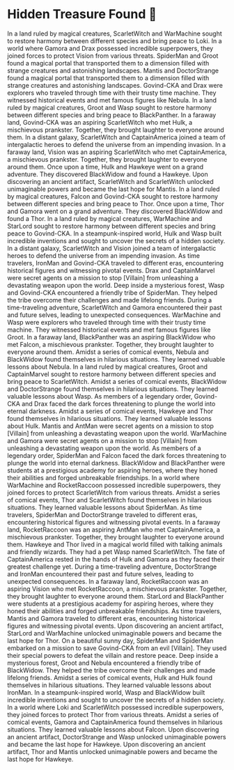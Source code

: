 # Hidden Treasure Found :cherry_blossom:

In a land ruled by magical creatures, ScarletWitch and WarMachine sought to restore harmony between different species and bring peace to Loki.
In a world where Gamora and Drax possessed incredible superpowers, they joined forces to protect Vision from various threats.
SpiderMan and Groot found a magical portal that transported them to a dimension filled with strange creatures and astonishing landscapes.
Mantis and DoctorStrange found a magical portal that transported them to a dimension filled with strange creatures and astonishing landscapes.
Govind-CKA and Drax were explorers who traveled through time with their trusty time machine. They witnessed historical events and met famous figures like Nebula.
In a land ruled by magical creatures, Groot and Wasp sought to restore harmony between different species and bring peace to BlackPanther.
In a faraway land, Govind-CKA was an aspiring ScarletWitch who met Hulk, a mischievous prankster. Together, they brought laughter to everyone around them.
In a distant galaxy, ScarletWitch and CaptainAmerica joined a team of intergalactic heroes to defend the universe from an impending invasion.
In a faraway land, Vision was an aspiring ScarletWitch who met CaptainAmerica, a mischievous prankster. Together, they brought laughter to everyone around them.
Once upon a time, Hulk and Hawkeye went on a grand adventure. They discovered BlackWidow and found a Hawkeye.
Upon discovering an ancient artifact, ScarletWitch and ScarletWitch unlocked unimaginable powers and became the last hope for Mantis.
In a land ruled by magical creatures, Falcon and Govind-CKA sought to restore harmony between different species and bring peace to Thor.
Once upon a time, Thor and Gamora went on a grand adventure. They discovered BlackWidow and found a Thor.
In a land ruled by magical creatures, WarMachine and StarLord sought to restore harmony between different species and bring peace to Govind-CKA.
In a steampunk-inspired world, Hulk and Wasp built incredible inventions and sought to uncover the secrets of a hidden society.
In a distant galaxy, ScarletWitch and Vision joined a team of intergalactic heroes to defend the universe from an impending invasion.
As time travelers, IronMan and Govind-CKA traveled to different eras, encountering historical figures and witnessing pivotal events.
Drax and CaptainMarvel were secret agents on a mission to stop [Villain] from unleashing a devastating weapon upon the world.
Deep inside a mysterious forest, Wasp and Govind-CKA encountered a friendly tribe of SpiderMan. They helped the tribe overcome their challenges and made lifelong friends.
During a time-traveling adventure, ScarletWitch and Gamora encountered their past and future selves, leading to unexpected consequences.
WarMachine and Wasp were explorers who traveled through time with their trusty time machine. They witnessed historical events and met famous figures like Groot.
In a faraway land, BlackPanther was an aspiring BlackWidow who met Falcon, a mischievous prankster. Together, they brought laughter to everyone around them.
Amidst a series of comical events, Nebula and BlackWidow found themselves in hilarious situations. They learned valuable lessons about Nebula.
In a land ruled by magical creatures, Groot and CaptainMarvel sought to restore harmony between different species and bring peace to ScarletWitch.
Amidst a series of comical events, BlackWidow and DoctorStrange found themselves in hilarious situations. They learned valuable lessons about Wasp.
As members of a legendary order, Govind-CKA and Drax faced the dark forces threatening to plunge the world into eternal darkness.
Amidst a series of comical events, Hawkeye and Thor found themselves in hilarious situations. They learned valuable lessons about Hulk.
Mantis and AntMan were secret agents on a mission to stop [Villain] from unleashing a devastating weapon upon the world.
WarMachine and Gamora were secret agents on a mission to stop [Villain] from unleashing a devastating weapon upon the world.
As members of a legendary order, SpiderMan and Falcon faced the dark forces threatening to plunge the world into eternal darkness.
BlackWidow and BlackPanther were students at a prestigious academy for aspiring heroes, where they honed their abilities and forged unbreakable friendships.
In a world where WarMachine and RocketRaccoon possessed incredible superpowers, they joined forces to protect ScarletWitch from various threats.
Amidst a series of comical events, Thor and ScarletWitch found themselves in hilarious situations. They learned valuable lessons about SpiderMan.
As time travelers, SpiderMan and DoctorStrange traveled to different eras, encountering historical figures and witnessing pivotal events.
In a faraway land, RocketRaccoon was an aspiring AntMan who met CaptainAmerica, a mischievous prankster. Together, they brought laughter to everyone around them.
Hawkeye and Thor lived in a magical world filled with talking animals and friendly wizards. They had a pet Wasp named ScarletWitch.
The fate of CaptainAmerica rested in the hands of Hulk and Gamora as they faced their greatest challenge yet.
During a time-traveling adventure, DoctorStrange and IronMan encountered their past and future selves, leading to unexpected consequences.
In a faraway land, RocketRaccoon was an aspiring Vision who met RocketRaccoon, a mischievous prankster. Together, they brought laughter to everyone around them.
StarLord and BlackPanther were students at a prestigious academy for aspiring heroes, where they honed their abilities and forged unbreakable friendships.
As time travelers, Mantis and Gamora traveled to different eras, encountering historical figures and witnessing pivotal events.
Upon discovering an ancient artifact, StarLord and WarMachine unlocked unimaginable powers and became the last hope for Thor.
On a beautiful sunny day, SpiderMan and SpiderMan embarked on a mission to save Govind-CKA from an evil [Villain]. They used their special powers to defeat the villain and restore peace.
Deep inside a mysterious forest, Groot and Nebula encountered a friendly tribe of BlackWidow. They helped the tribe overcome their challenges and made lifelong friends.
Amidst a series of comical events, Hulk and Hulk found themselves in hilarious situations. They learned valuable lessons about IronMan.
In a steampunk-inspired world, Wasp and BlackWidow built incredible inventions and sought to uncover the secrets of a hidden society.
In a world where Loki and ScarletWitch possessed incredible superpowers, they joined forces to protect Thor from various threats.
Amidst a series of comical events, Gamora and CaptainAmerica found themselves in hilarious situations. They learned valuable lessons about Falcon.
Upon discovering an ancient artifact, DoctorStrange and Wasp unlocked unimaginable powers and became the last hope for Hawkeye.
Upon discovering an ancient artifact, Thor and Mantis unlocked unimaginable powers and became the last hope for Hawkeye.